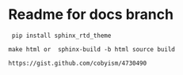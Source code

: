 
# Readme for docs branch

```
 pip install sphinx_rtd_theme

make html or  sphinx-build -b html source build

https://gist.github.com/cobyism/4730490

```
